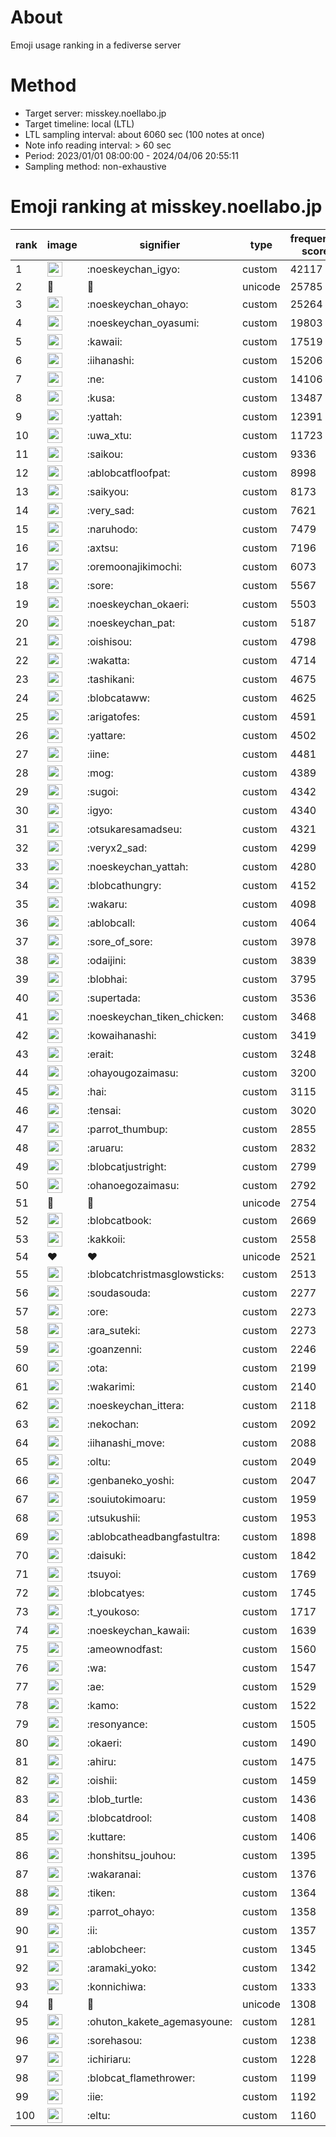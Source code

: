 # About
Emoji usage ranking in a fediverse server

# Method
- Target server: misskey.noellabo.jp
- Target timeline: local (LTL)
- LTL sampling interval: about 6060 sec (100 notes at once)
- Note info reading interval: > 60 sec
- Period: 2023/01/01 08:00:00 - 2024/04/06 20:55:11 
- Sampling method: non-exhaustive

# Emoji ranking at misskey.noellabo.jp

|rank|image|signifier|type|frequency score|
|----|----|----|----|----|
|1|<img height="24" src="https://misskey.noellabo.jp/emoji/noeskeychan_igyo.webp">|:noeskeychan_igyo:|custom|42117|
|2|🎉|🎉|unicode|25785|
|3|<img height="24" src="https://misskey.noellabo.jp/emoji/noeskeychan_ohayo.webp">|:noeskeychan_ohayo:|custom|25264|
|4|<img height="24" src="https://misskey.noellabo.jp/emoji/noeskeychan_oyasumi.webp">|:noeskeychan_oyasumi:|custom|19803|
|5|<img height="24" src="https://misskey.noellabo.jp/emoji/kawaii.webp">|:kawaii:|custom|17519|
|6|<img height="24" src="https://misskey.noellabo.jp/emoji/iihanashi.webp">|:iihanashi:|custom|15206|
|7|<img height="24" src="https://misskey.noellabo.jp/emoji/ne.webp">|:ne:|custom|14106|
|8|<img height="24" src="https://misskey.noellabo.jp/emoji/kusa.webp">|:kusa:|custom|13487|
|9|<img height="24" src="https://misskey.noellabo.jp/emoji/yattah.webp">|:yattah:|custom|12391|
|10|<img height="24" src="https://misskey.noellabo.jp/emoji/uwa_xtu.webp">|:uwa_xtu:|custom|11723|
|11|<img height="24" src="https://misskey.noellabo.jp/emoji/saikou.webp">|:saikou:|custom|9336|
|12|<img height="24" src="https://misskey.noellabo.jp/emoji/ablobcatfloofpat.webp">|:ablobcatfloofpat:|custom|8998|
|13|<img height="24" src="https://misskey.noellabo.jp/emoji/saikyou.webp">|:saikyou:|custom|8173|
|14|<img height="24" src="https://misskey.noellabo.jp/emoji/very_sad.webp">|:very_sad:|custom|7621|
|15|<img height="24" src="https://misskey.noellabo.jp/emoji/naruhodo.webp">|:naruhodo:|custom|7479|
|16|<img height="24" src="https://misskey.noellabo.jp/emoji/axtsu.webp">|:axtsu:|custom|7196|
|17|<img height="24" src="https://misskey.noellabo.jp/emoji/oremoonajikimochi.webp">|:oremoonajikimochi:|custom|6073|
|18|<img height="24" src="https://misskey.noellabo.jp/emoji/sore.webp">|:sore:|custom|5567|
|19|<img height="24" src="https://misskey.noellabo.jp/emoji/noeskeychan_okaeri.webp">|:noeskeychan_okaeri:|custom|5503|
|20|<img height="24" src="https://misskey.noellabo.jp/emoji/noeskeychan_pat.webp">|:noeskeychan_pat:|custom|5187|
|21|<img height="24" src="https://misskey.noellabo.jp/emoji/oishisou.webp">|:oishisou:|custom|4798|
|22|<img height="24" src="https://misskey.noellabo.jp/emoji/wakatta.webp">|:wakatta:|custom|4714|
|23|<img height="24" src="https://misskey.noellabo.jp/emoji/tashikani.webp">|:tashikani:|custom|4675|
|24|<img height="24" src="https://misskey.noellabo.jp/emoji/blobcataww.webp">|:blobcataww:|custom|4625|
|25|<img height="24" src="https://misskey.noellabo.jp/emoji/arigatofes.webp">|:arigatofes:|custom|4591|
|26|<img height="24" src="https://misskey.noellabo.jp/emoji/yattare.webp">|:yattare:|custom|4502|
|27|<img height="24" src="https://misskey.noellabo.jp/emoji/iine.webp">|:iine:|custom|4481|
|28|<img height="24" src="https://misskey.noellabo.jp/emoji/mog.webp">|:mog:|custom|4389|
|29|<img height="24" src="https://misskey.noellabo.jp/emoji/sugoi.webp">|:sugoi:|custom|4342|
|30|<img height="24" src="https://misskey.noellabo.jp/emoji/igyo.webp">|:igyo:|custom|4340|
|31|<img height="24" src="https://misskey.noellabo.jp/emoji/otsukaresamadseu.webp">|:otsukaresamadseu:|custom|4321|
|32|<img height="24" src="https://misskey.noellabo.jp/emoji/veryx2_sad.webp">|:veryx2_sad:|custom|4299|
|33|<img height="24" src="https://misskey.noellabo.jp/emoji/noeskeychan_yattah.webp">|:noeskeychan_yattah:|custom|4280|
|34|<img height="24" src="https://misskey.noellabo.jp/emoji/blobcathungry.webp">|:blobcathungry:|custom|4152|
|35|<img height="24" src="https://misskey.noellabo.jp/emoji/wakaru.webp">|:wakaru:|custom|4098|
|36|<img height="24" src="https://misskey.noellabo.jp/emoji/ablobcall.webp">|:ablobcall:|custom|4064|
|37|<img height="24" src="https://misskey.noellabo.jp/emoji/sore_of_sore.webp">|:sore_of_sore:|custom|3978|
|38|<img height="24" src="https://misskey.noellabo.jp/emoji/odaijini.webp">|:odaijini:|custom|3839|
|39|<img height="24" src="https://misskey.noellabo.jp/emoji/blobhai.webp">|:blobhai:|custom|3795|
|40|<img height="24" src="https://misskey.noellabo.jp/emoji/supertada.webp">|:supertada:|custom|3536|
|41|<img height="24" src="https://misskey.noellabo.jp/emoji/noeskeychan_tiken_chicken.webp">|:noeskeychan_tiken_chicken:|custom|3468|
|42|<img height="24" src="https://misskey.noellabo.jp/emoji/kowaihanashi.webp">|:kowaihanashi:|custom|3419|
|43|<img height="24" src="https://misskey.noellabo.jp/emoji/erait.webp">|:erait:|custom|3248|
|44|<img height="24" src="https://misskey.noellabo.jp/emoji/ohayougozaimasu.webp">|:ohayougozaimasu:|custom|3200|
|45|<img height="24" src="https://misskey.noellabo.jp/emoji/hai.webp">|:hai:|custom|3115|
|46|<img height="24" src="https://misskey.noellabo.jp/emoji/tensai.webp">|:tensai:|custom|3020|
|47|<img height="24" src="https://misskey.noellabo.jp/emoji/parrot_thumbup.webp">|:parrot_thumbup:|custom|2855|
|48|<img height="24" src="https://misskey.noellabo.jp/emoji/aruaru.webp">|:aruaru:|custom|2832|
|49|<img height="24" src="https://misskey.noellabo.jp/emoji/blobcatjustright.webp">|:blobcatjustright:|custom|2799|
|50|<img height="24" src="https://misskey.noellabo.jp/emoji/ohanoegozaimasu.webp">|:ohanoegozaimasu:|custom|2792|
|51|🍗|🍗|unicode|2754|
|52|<img height="24" src="https://misskey.noellabo.jp/emoji/blobcatbook.webp">|:blobcatbook:|custom|2669|
|53|<img height="24" src="https://misskey.noellabo.jp/emoji/kakkoii.webp">|:kakkoii:|custom|2558|
|54|❤|❤|unicode|2521|
|55|<img height="24" src="https://misskey.noellabo.jp/emoji/blobcatchristmasglowsticks.webp">|:blobcatchristmasglowsticks:|custom|2513|
|56|<img height="24" src="https://misskey.noellabo.jp/emoji/soudasouda.webp">|:soudasouda:|custom|2277|
|57|<img height="24" src="https://misskey.noellabo.jp/emoji/ore.webp">|:ore:|custom|2273|
|58|<img height="24" src="https://misskey.noellabo.jp/emoji/ara_suteki.webp">|:ara_suteki:|custom|2273|
|59|<img height="24" src="https://misskey.noellabo.jp/emoji/goanzenni.webp">|:goanzenni:|custom|2246|
|60|<img height="24" src="https://misskey.noellabo.jp/emoji/ota.webp">|:ota:|custom|2199|
|61|<img height="24" src="https://misskey.noellabo.jp/emoji/wakarimi.webp">|:wakarimi:|custom|2140|
|62|<img height="24" src="https://misskey.noellabo.jp/emoji/noeskeychan_ittera.webp">|:noeskeychan_ittera:|custom|2118|
|63|<img height="24" src="https://misskey.noellabo.jp/emoji/nekochan.webp">|:nekochan:|custom|2092|
|64|<img height="24" src="https://misskey.noellabo.jp/emoji/iihanashi_move.webp">|:iihanashi_move:|custom|2088|
|65|<img height="24" src="https://misskey.noellabo.jp/emoji/oltu.webp">|:oltu:|custom|2049|
|66|<img height="24" src="https://misskey.noellabo.jp/emoji/genbaneko_yoshi.webp">|:genbaneko_yoshi:|custom|2047|
|67|<img height="24" src="https://misskey.noellabo.jp/emoji/souiutokimoaru.webp">|:souiutokimoaru:|custom|1959|
|68|<img height="24" src="https://misskey.noellabo.jp/emoji/utsukushii.webp">|:utsukushii:|custom|1953|
|69|<img height="24" src="https://misskey.noellabo.jp/emoji/ablobcatheadbangfastultra.webp">|:ablobcatheadbangfastultra:|custom|1898|
|70|<img height="24" src="https://misskey.noellabo.jp/emoji/daisuki.webp">|:daisuki:|custom|1842|
|71|<img height="24" src="https://misskey.noellabo.jp/emoji/tsuyoi.webp">|:tsuyoi:|custom|1769|
|72|<img height="24" src="https://misskey.noellabo.jp/emoji/blobcatyes.webp">|:blobcatyes:|custom|1745|
|73|<img height="24" src="https://misskey.noellabo.jp/emoji/t_youkoso.webp">|:t_youkoso:|custom|1717|
|74|<img height="24" src="https://misskey.noellabo.jp/emoji/noeskeychan_kawaii.webp">|:noeskeychan_kawaii:|custom|1639|
|75|<img height="24" src="https://misskey.noellabo.jp/emoji/ameownodfast.webp">|:ameownodfast:|custom|1560|
|76|<img height="24" src="https://misskey.noellabo.jp/emoji/wa.webp">|:wa:|custom|1547|
|77|<img height="24" src="https://misskey.noellabo.jp/emoji/ae.webp">|:ae:|custom|1529|
|78|<img height="24" src="https://misskey.noellabo.jp/emoji/kamo.webp">|:kamo:|custom|1522|
|79|<img height="24" src="https://misskey.noellabo.jp/emoji/resonyance.webp">|:resonyance:|custom|1505|
|80|<img height="24" src="https://misskey.noellabo.jp/emoji/okaeri.webp">|:okaeri:|custom|1490|
|81|<img height="24" src="https://misskey.noellabo.jp/emoji/ahiru.webp">|:ahiru:|custom|1475|
|82|<img height="24" src="https://misskey.noellabo.jp/emoji/oishii.webp">|:oishii:|custom|1459|
|83|<img height="24" src="https://misskey.noellabo.jp/emoji/blob_turtle.webp">|:blob_turtle:|custom|1436|
|84|<img height="24" src="https://misskey.noellabo.jp/emoji/blobcatdrool.webp">|:blobcatdrool:|custom|1408|
|85|<img height="24" src="https://misskey.noellabo.jp/emoji/kuttare.webp">|:kuttare:|custom|1406|
|86|<img height="24" src="https://misskey.noellabo.jp/emoji/honshitsu_jouhou.webp">|:honshitsu_jouhou:|custom|1395|
|87|<img height="24" src="https://misskey.noellabo.jp/emoji/wakaranai.webp">|:wakaranai:|custom|1376|
|88|<img height="24" src="https://misskey.noellabo.jp/emoji/tiken.webp">|:tiken:|custom|1364|
|89|<img height="24" src="https://misskey.noellabo.jp/emoji/parrot_ohayo.webp">|:parrot_ohayo:|custom|1358|
|90|<img height="24" src="https://misskey.noellabo.jp/emoji/ii.webp">|:ii:|custom|1357|
|91|<img height="24" src="https://misskey.noellabo.jp/emoji/ablobcheer.webp">|:ablobcheer:|custom|1345|
|92|<img height="24" src="https://misskey.noellabo.jp/emoji/aramaki_yoko.webp">|:aramaki_yoko:|custom|1342|
|93|<img height="24" src="https://misskey.noellabo.jp/emoji/konnichiwa.webp">|:konnichiwa:|custom|1333|
|94|👀|👀|unicode|1308|
|95|<img height="24" src="https://misskey.noellabo.jp/emoji/ohuton_kakete_agemasyoune.webp">|:ohuton_kakete_agemasyoune:|custom|1281|
|96|<img height="24" src="https://misskey.noellabo.jp/emoji/sorehasou.webp">|:sorehasou:|custom|1238|
|97|<img height="24" src="https://misskey.noellabo.jp/emoji/ichiriaru.webp">|:ichiriaru:|custom|1228|
|98|<img height="24" src="https://misskey.noellabo.jp/emoji/blobcat_flamethrower.webp">|:blobcat_flamethrower:|custom|1199|
|99|<img height="24" src="https://misskey.noellabo.jp/emoji/iie.webp">|:iie:|custom|1192|
|100|<img height="24" src="https://misskey.noellabo.jp/emoji/eltu.webp">|:eltu:|custom|1160|
